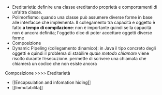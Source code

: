 - Ereditarietà: definire una classe ereditando proprietà e comportamenti di un’altra classe.
- Polimorfismo: quando una classe può assumere diverse forme in base alle interfacce che implementa. Il collegamento tra capacità e oggetto è fatto **a tempo di compilazione**: non è importante quindi se la capacità non è ancora definita; l'oggetto dice di poter accettare oggetti diverse forme
- Composizione 
- Dynamic Pipeling (collegamento dinamico): in Java il tipo concreto degli oggetti e quindi il problema di stabilire _quale metodo chiamare_ viene risolto durante l’esecuzione. permette di scrivere una chiamata che chiamerà un codice che non esiste ancora

Composizione >>>> Ereditarietà

- [[Encapsulation and infomation hiding]]
- [[Immutabilita]]